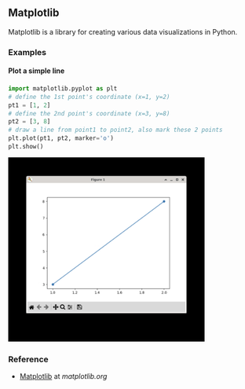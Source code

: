 ## Matplotlib

Matplotlib is a library for creating various data visualizations in Python.

### Examples

#### Plot a simple line

```python
import matplotlib.pyplot as plt
# define the 1st point's coordinate (x=1, y=2)
pt1 = [1, 2]
# define the 2nd point's coordinate (x=3, y=8)
pt2 = [3, 8]
# draw a line from point1 to point2, also mark these 2 points
plt.plot(pt1, pt2, marker='o')
plt.show()
```

<img src="../../assets/img/matplotlib-line.png" width="400px"/>

### Reference

-   [Matplotlib](https://matplotlib.org/stable/index.html) at _matplotlib.org_
